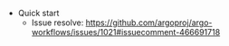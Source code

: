 * Quick start
  * Issue resolve: https://github.com/argoproj/argo-workflows/issues/1021#issuecomment-466691718